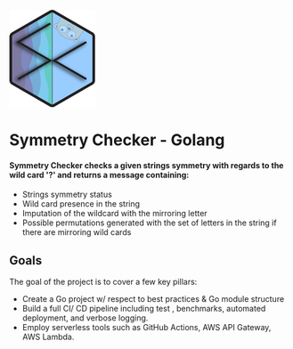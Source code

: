 ![Logo-scaled](/assets/SymmCheckGo-Logo-1-crop.png)
# Symmetry Checker - Golang
#### Symmetry Checker checks a given strings symmetry with regards to the wild card '?' and returns a message containing:
- Strings symmetry status
- Wild card presence in the string
- Imputation of the wildcard with the mirroring letter
- Possible permutations generated with the set of letters in the string if there are mirroring wild cards

## Goals
The goal of the project is to cover a few key pillars:
- Create a Go project w/ respect to best practices & Go module structure
- Build a full CI/ CD pipeline including test , benchmarks, automated deployment, and verbose logging.
- Employ serverless tools such as GitHub Actions, AWS API Gateway, AWS Lambda.

